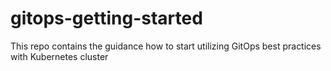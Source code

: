 # gitops-getting-started
This repo contains the guidance how to start utilizing GitOps best practices with Kubernetes cluster 
